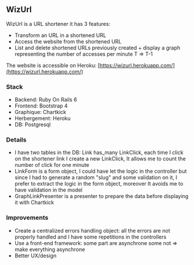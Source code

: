 ## WizUrl

WizUrl is a URL shortener it has 3 features:

- Transform an URL in a shortened URL
- Access the website from the shortened URL
- List and delete shortened URLs previously created + display a graph representing the number of accesses per minute T => T-1

The website is accessible on Heroku: [https://wizurl.herokuapp.com/](https://wizurl.herokuapp.com/)

### Stack

- Backend: Ruby On Rails 6
- Frontend: Bootstrap 4
- Graphique: Chartkick
- Herbergement: Heroku
- DB: Postgresql

### Details

- I have two tables in the DB: Link has_many LinkClick, each time I click on the shortener link I create a new LinkClick, It allows me to count the number of click for one minute
- LinkForm is a form object, I could have let the logic in the controller but since I had to generate a random "slug" and some validation on it, I prefer to extract the logic in the form object, moreover It avoids me to have validation in the model
- GraphLinkPresenter is a presenter to prepare the data before displaying it with Chartkick

### Improvements

- Create a centralized errors handling object: all the errors are not properly handled and I have some repetitions in the controllers
- Use a front-end framework: some part are asynchrone some not => make everything asynchrone
- Better UX/design
